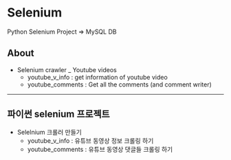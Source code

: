 # Selenium
Python Selenium Project => MySQL DB

About
------
  * Selenium crawler _ Youtube videos
    - youtube_v_info : get information of youtube video
    - youtube_comments : Get all the comments (and comment writer)
  
- - -

파이썬 selenium 프로젝트
------------------------
 * Selelnium 크롤러 만들기
   + youtube_v_info : 유튜브 동영상 정보 크롤링 하기
   + youtube_comments : 유튜브 동영상 댓글들 크롤링 하기
